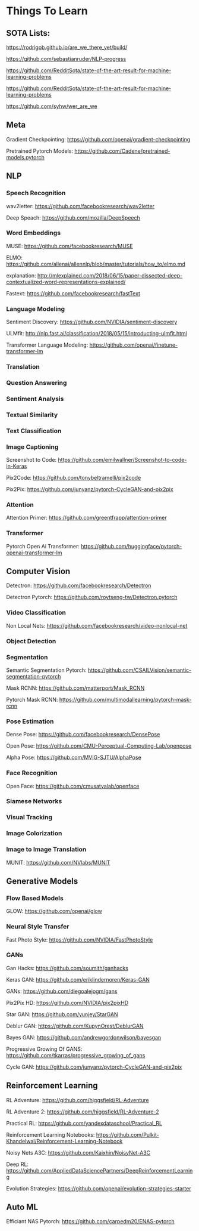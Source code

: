 
# Things To Learn

## SOTA Lists:

https://rodrigob.github.io/are_we_there_yet/build/

https://github.com/sebastianruder/NLP-progress

https://github.com/RedditSota/state-of-the-art-result-for-machine-learning-problems

https://github.com/RedditSota/state-of-the-art-result-for-machine-learning-problems

https://github.com/syhw/wer_are_we

## Meta

Gradient Checkpointing: https://github.com/openai/gradient-checkpointing

Pretrained Pytorch Models: https://github.com/Cadene/pretrained-models.pytorch

## NLP

### Speech Recognition

wav2letter: https://github.com/facebookresearch/wav2letter

Deep Speach: https://github.com/mozilla/DeepSpeech

### Word Embeddings

MUSE: https://github.com/facebookresearch/MUSE

ELMO: https://github.com/allenai/allennlp/blob/master/tutorials/how_to/elmo.md

explanation: http://mlexplained.com/2018/06/15/paper-dissected-deep-contextualized-word-representations-explained/

Fastext: https://github.com/facebookresearch/fastText

### Language Modeling

Sentiment Discovery: https://github.com/NVIDIA/sentiment-discovery

ULMfit: http://nlp.fast.ai/classification/2018/05/15/introducting-ulmfit.html

Transformer Language Modeling: https://github.com/openai/finetune-transformer-lm

### Translation

### Question Answering

### Sentiment Analysis

### Textual Similarity

### Text Classification

### Image Captioning

Screenshot to Code: https://github.com/emilwallner/Screenshot-to-code-in-Keras

Pix2Code: https://github.com/tonybeltramelli/pix2code

Pix2Pix: https://github.com/junyanz/pytorch-CycleGAN-and-pix2pix

### Attention
Attention Primer: https://github.com/greentfrapp/attention-primer

### Transformer
Pytorch Open Ai Transformer: https://github.com/huggingface/pytorch-openai-transformer-lm

## Computer Vision

Detectron: https://github.com/facebookresearch/Detectron

Detectron Pytorch: https://github.com/roytseng-tw/Detectron.pytorch

### Video Classification

Non Local Nets: https://github.com/facebookresearch/video-nonlocal-net

### Object Detection

### Segmentation

Semantic Segmentation Pytorch: https://github.com/CSAILVision/semantic-segmentation-pytorch

Mask RCNN: https://github.com/matterport/Mask_RCNN

Pytorch Mask RCNN: https://github.com/multimodallearning/pytorch-mask-rcnn

### Pose Estimation

Dense Pose: https://github.com/facebookresearch/DensePose

Open Pose: https://github.com/CMU-Perceptual-Computing-Lab/openpose

Alpha Pose: https://github.com/MVIG-SJTU/AlphaPose

### Face Recognition

Open Face: https://github.com/cmusatyalab/openface

### Siamese Networks

### Visual Tracking

### Image Colorization

### Image to Image Translation

MUNIT: https://github.com/NVlabs/MUNIT

## Generative Models

### Flow Based Models

GLOW: https://github.com/openai/glow

### Neural Style Transfer

Fast Photo Style: https://github.com/NVIDIA/FastPhotoStyle

### GANs

Gan Hacks: https://github.com/soumith/ganhacks

Keras GAN: https://github.com/eriklindernoren/Keras-GAN

GANs: https://github.com/diegoalejogm/gans

Pix2Pix HD: https://github.com/NVIDIA/pix2pixHD

Star GAN: https://github.com/yunjey/StarGAN

Deblur GAN: https://github.com/KupynOrest/DeblurGAN

Bayes GAN: https://github.com/andrewgordonwilson/bayesgan

Progressive Growing Of GANS: https://github.com/tkarras/progressive_growing_of_gans

Cycle GAN: https://github.com/junyanz/pytorch-CycleGAN-and-pix2pix

## Reinforcement Learning

RL Adventure: https://github.com/higgsfield/RL-Adventure

RL Adventure 2: https://github.com/higgsfield/RL-Adventure-2

Practical RL: https://github.com/yandexdataschool/Practical_RL

Reinforcement Learning Notebooks: https://github.com/Pulkit-Khandelwal/Reinforcement-Learning-Notebook

Noisy Nets A3C: https://github.com/Kaixhin/NoisyNet-A3C

Deep RL: https://github.com/AppliedDataSciencePartners/DeepReinforcementLearning

Evolution Strategies: https://github.com/openai/evolution-strategies-starter

## Auto ML

Efficiant NAS Pytorch: https://github.com/carpedm20/ENAS-pytorch
